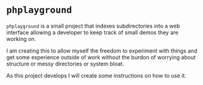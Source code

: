 # `phplayground`

`phplayground` is a small project that indexes subdirectories into a web interface
allowing a developer to keep track of small demos they are working on.

I am creating this to allow myself the freedom to experiment with things and get some
experience outside of work without the burdon of worrying about structure or
messy directories or system bloat.

As this project develops I will create some instructions on how to use it.
